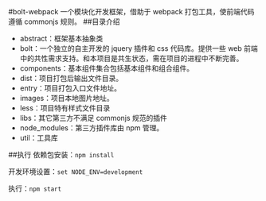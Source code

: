 #bolt-webpack
一个模块化开发框架，借助于 webpack 打包工具，使前端代码遵循 commonjs 规则。
##目录介绍
- abstract：框架基本抽象类
- bolt：一个独立的自主开发的 jquery 插件和 css 代码库。提供一些 web 前端中的共性需求支持。和本项目是共生状态，需在项目的进程中不断完善。
- components：基本组件集合包括基本组件和组合组件。
- dist：项目打包后输出文件目录。
- entry：项目打包入口文件地址。
- images：项目本地图片地址。
- less：项目特有样式文件目录
- libs：其它第三方不满足 commonjs 规范的插件
- node_modules：第三方插件库由 npm 管理。
- util：工具库

##执行
 依赖包安装：`npm install`
 
 开发环境设置：`set NODE_ENV=development`
 
 执行：`npm start`

